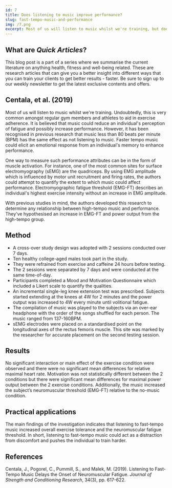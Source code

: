 ```yaml
---
id: 7
title: Does listening to music improve performance?
slug: fast-tempo-music-and-performance
img: /7.png
excerpt: Most of us will listen to music whilst we're training, but does it actually improve performance and reduce the perception of fatigue.
---
```


## What are *Quick Articles*?

This blog post is a part of a series where we summarise the current literature on anything health, fitness and well-being related. These are research articles that can give you a better insight into different ways that you can train your clients to get better results - faster. Be sure to sign up to our weekly newsletter to get the latest exclusive contents and offers.

## Centala, et al. (2019)

Most of us will listen to music whilst we're training. Undoubtedly, this is very common amongst regular gym members and athletes to aid in exercise adherence. It is believed that music could reduce an individual's perception of fatigue and possibly increase performance. However, it has been recognised in previous research that music less than 80 beats per minute (BPM) has the same effect as not listening to music. Faster tempo music could elicit an emotional response from an individual's memory to enhance performance.

One way to measure such performance attributes can be in the form of muscle activation. For instance, one of the most common sites for surface electromyography (sEMG) are the quadriceps. By using EMG amplitude which is influenced by motor unit recruitment and firing rates, the authors could attempt to quantify the extent to which music could affect performance. Electromyographic fatigue threshold (EMG-FT) describes an individual's highest exercise intensity without an increase in EMG amplitude.

With previous studies in mind, the authors developed this research to determine any relationship between high-tempo music and performance. They’ve hypothesised an increase in EMG-FT and power output from the high-tempo group.

## Method

- A cross-over study design was adopted with 2 sessions conducted over 7 days.
- Ten healthy college-aged males took part in the study.
- They were refrained from exercise and caffeine 24 hours before testing.
- The 2 sessions were separated by 7 days and were conducted at the same time-of-day.
- Participants completed a Mood and Motivation Questionnaire which included a Likert scale to quantify the qualities.
- An incremental single-leg knee extension test was prescribed. Subjects started extending at the knees at 4W for 2 minutes and the power output was increased to 4W every minute until volitional fatigue.
- The compilation of music was played to the subjects via an over-ear headphone with the order of the songs shuffled for each person. The music ranged from 137-160BPM.
- sEMG electrodes were placed on a standardised point on the longitudinal axes of the rectus femoris muscle. This site was marked by the researcher for accurate placement on the second testing session.

## Results

No significant interaction or main effect of the exercise condition were observed and there were no significant mean differences for relative maximal heart rate. Motivation was not statistically different between the 2 conditions but there were significant mean differences for maximal power output between the 2 exercise conditions. Additionally, the music increased the subject’s neuromuscular threshold (EMG-FT) relative to the no-music condition.

## Practical applications

The main findings of the investigation indicates that listening to fast-tempo music increased overall exercise tolerance and the neuromuscular fatigue threshold. In short, listening to fast-tempo music could act as a distraction from discomfort and pushes the individual to train harder.

## References

Centala, J., Pogorel, C., Pummill, S., and Malek, M. (2019). Listening to Fast-Tempo Music Delays the Onset of Neuromuscular Fatigue. *Journal of Strength and Conditioning Research*, 34(3), pp. 617-622.
